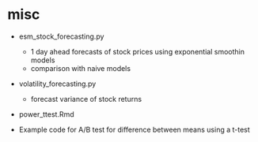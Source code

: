 # misc

- esm_stock_forecasting.py
	- 1 day ahead forecasts of stock prices using exponential smoothin models
	- comparison with naive models

- volatility_forecasting.py
	- forecast variance of stock returns
	
- power_ttest.Rmd
 - Example code for A/B test for difference between means using a t-test
